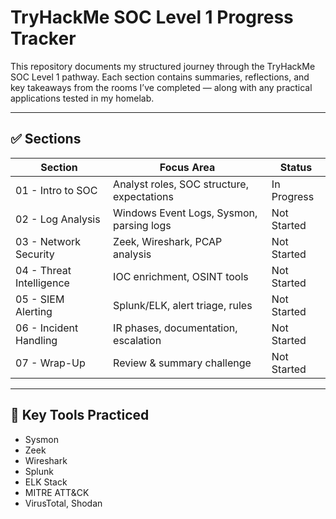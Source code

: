 # TryHackMe SOC Level 1 Progress Tracker

This repository documents my structured journey through the TryHackMe SOC Level 1 pathway. Each section contains summaries, reflections, and key takeaways from the rooms I’ve completed — along with any practical applications tested in my homelab.

---

## ✅ Sections

| Section | Focus Area | Status |
|---------|------------|--------|
| 01 - Intro to SOC | Analyst roles, SOC structure, expectations | In Progress |
| 02 - Log Analysis | Windows Event Logs, Sysmon, parsing logs | Not Started |
| 03 - Network Security | Zeek, Wireshark, PCAP analysis | Not Started |
| 04 - Threat Intelligence | IOC enrichment, OSINT tools | Not Started |
| 05 - SIEM Alerting | Splunk/ELK, alert triage, rules | Not Started |
| 06 - Incident Handling | IR phases, documentation, escalation | Not Started |
| 07 - Wrap-Up | Review & summary challenge | Not Started |

---

## 🧠 Key Tools Practiced
- Sysmon
- Zeek
- Wireshark
- Splunk
- ELK Stack
- MITRE ATT&CK
- VirusTotal, Shodan
